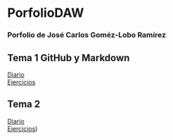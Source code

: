 # PorfolioDAW
### Porfolio de José Carlos Goméz-Lobo Ramírez


## Tema 1 GitHub y Markdown
[Diario](https://github.com/JosecarlosGlr/PorfolioDAW/blob/main/Ud%201%20%3A%20GitHub%20y%20MarkDown/diario_UD1.md)  
[Ejercicios](https://github.com/JosecarlosGlr/PorfolioDAW/blob/main/Ud%201%20%3A%20GitHub%20y%20MarkDown/enlaces_UD1.md)  

## Tema 2
[Diario](https://github.com/JosecarlosGlr/PorfolioDAW/blob/main/Ud%201%20%3A%20GitHub%20y%20MarkDown/diario_UD2.md)  
[Ejercicios](https://github.com/JosecarlosGlr/enlaces_UD2))  

